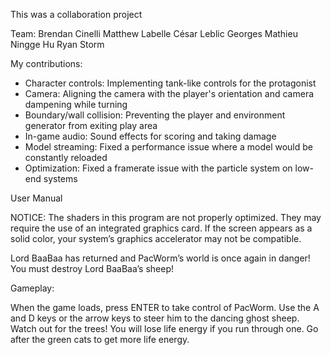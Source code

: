 This was a collaboration project

Team:
Brendan Cinelli
Matthew Labelle
César Leblic 
Georges Mathieu 
Ningge Hu 
Ryan Storm

My contributions:
- Character controls: Implementing tank-like controls for the protagonist
- Camera: Aligning the camera with the player's orientation and camera dampening while turning
- Boundary/wall collision: Preventing the player and environment generator from exiting play area
- In-game audio: Sound effects for scoring and taking damage
- Model streaming: Fixed a performance issue where a model would be constantly reloaded
- Optimization: Fixed a framerate issue with the particle system on low-end systems


User Manual

NOTICE: The shaders in this program are not properly optimized. They may require the use of an integrated graphics card. If the screen appears as a solid color, your system’s graphics accelerator may not be compatible.

Lord BaaBaa has returned and PacWorm’s world is once again in danger! You must destroy Lord BaaBaa’s sheep!

Gameplay:

When the game loads, press ENTER to take control of PacWorm. Use the A and D keys or the arrow keys to steer him to the dancing ghost sheep. Watch out for the trees! You will lose life energy if you run through one. Go after the green cats to get more life energy.

